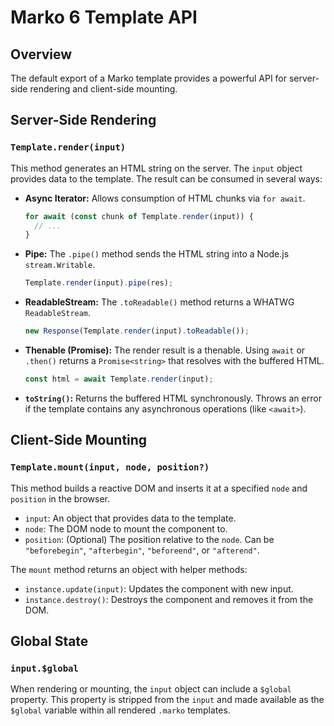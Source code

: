 # Marko 6 Template API

## Overview

The default export of a Marko template provides a powerful API for server-side rendering and client-side mounting.

## Server-Side Rendering

### `Template.render(input)`

This method generates an HTML string on the server. The `input` object provides data to the template. The result can be consumed in several ways:

- **Async Iterator:** Allows consumption of HTML chunks via `for await`.
  ```javascript
  for await (const chunk of Template.render(input)) {
    // ...
  }
  ```
- **Pipe:** The `.pipe()` method sends the HTML string into a Node.js `stream.Writable`.
  ```javascript
  Template.render(input).pipe(res);
  ```
- **ReadableStream:** The `.toReadable()` method returns a WHATWG `ReadableStream`.
  ```javascript
  new Response(Template.render(input).toReadable());
  ```
- **Thenable (Promise):** The render result is a thenable. Using `await` or `.then()` returns a `Promise<string>` that resolves with the buffered HTML.
  ```javascript
  const html = await Template.render(input);
  ```
- **`toString()`:** Returns the buffered HTML synchronously. Throws an error if the template contains any asynchronous operations (like `<await>`).

## Client-Side Mounting

### `Template.mount(input, node, position?)`

This method builds a reactive DOM and inserts it at a specified `node` and `position` in the browser.

- `input`: An object that provides data to the template.
- `node`: The DOM node to mount the component to.
- `position`: (Optional) The position relative to the `node`. Can be `"beforebegin"`, `"afterbegin"`, `"beforeend"`, or `"afterend"`.

The `mount` method returns an object with helper methods:
- `instance.update(input)`: Updates the component with new input.
- `instance.destroy()`: Destroys the component and removes it from the DOM.

## Global State

### `input.$global`

When rendering or mounting, the `input` object can include a `$global` property. This property is stripped from the `input` and made available as the `$global` variable within all rendered `.marko` templates.
